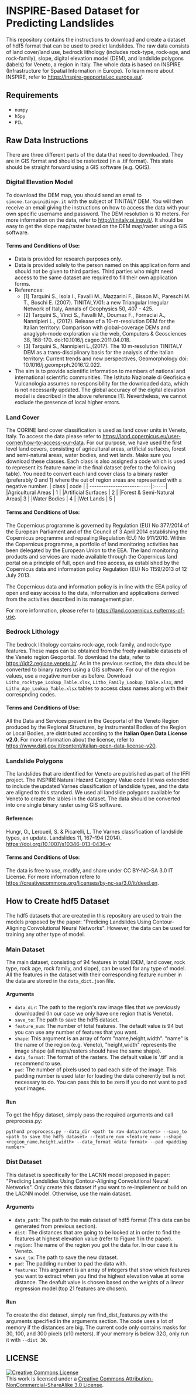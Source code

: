 # INSPIRE-Based Dataset for Predicting Landslides

This repository contains the instructions to download and create a dataset of hdf5 format that can be used to predict landslides.
The raw data consists of land cover/land use, bedrock lithology (includes rock-type, rock-age, and rock-family), slope, digital elevation model (DEM),
and landslide polygons (labels) for Veneto, a region in Italy. The whole data is based on INSPIRE (Infrastructure for Spatial Information in Europe).
To learn more about INSPIRE, refer to https://inspire-geoportal.ec.europa.eu/.

## Requirements
* `numpy`
* `h5py`
* `PIL`

## Raw Data Instructions

There are three different parts of the data that need to downloaded. They are in GIS format and should be rasterized (in a .tif format).
This state should be straight forward using a GIS software (e.g. QGIS).

### Digital Elevation Model
To download the DEM map, you should send an email to `simone.tarquini@ingv.it` with the subject of TINITALY DEM. You will then
receive an email giving the instructions on how to access the data with your own specific username and password. The DEM resolution
is 10 meters. For more information on the data, refer to http://tinitaly.pi.ingv.it/. It should be easy to get the slope map/raster based on the DEM map/raster using a GIS software.

#### Terms and Conditions of Use:
* Data is provided for research purposes only.
* Data is provided solely to the person named on this application form and should not be given to third parties. 
Third parties who might need access to the same dataset are required to fill their own application forms.
* References:
  * [1] Tarquini S., Isola I., Favalli M., Mazzarini F., Bisson M., Pareschi M. T., Boschi E. (2007). TINITALY/01: a new Triangular Irregular Network of Italy, Annals of Geophysics 50, 407 - 425.
  * [2] Tarquini S., Vinci S., Favalli M., Doumaz F., Fornaciai A., Nannipieri L., (2012). Release of a 10-m-resolution DEM for the Italian territory: Comparison with global-coverage DEMs and anaglyph-mode exploration via the web, Computers & Geosciences 38, 168-170. doi:10.1016/j.cageo.2011.04.018.
  * [3] Tarquini S., Nannipieri L.,(2017). The 10 m-resolution TINITALY DEM as a trans-disciplinary basis for the analysis of the italian territory: Current trends and new perspectives, Geomorphology doi: 10.1016/j.geomprph.2016.12.022.
* The aim is to provide scientific information to members of national and international scientific communities. 
The Istituto Nazionale di Geofisica e Vulcanologia assumes no responsibility for the downloaded data, which is not necessarily updated. 
The global accuracy of the digital elevation model is described in the above reference [1]. 
Nevertheless, we cannot exclude the presence of local higher errors.

### Land Cover
The CORINE land cover classification is used as land cover units in Veneto, Italy. To access the data
please refer to https://land.copernicus.eu/user-corner/how-to-access-our-data. For our purpose, we have used the first level land covers,
consisting of agricultural areas, artificial surfaces, forest and semi-natural areas, water bodies, and wet lands. Make sure you download
these classes. Each class is also assigned a code which is used to represent its feature name in the final dataset (refer to the following table).
You need to convert each land cover class to a binary raster (preferably 0 and 1) where the out of region areas are represented
with a negative number.
| class                     | code |
| --------------------------|:-----|
|Agricultural Areas         | 1    |
|Artificial Surfaces        | 2    |
|Forest & Semi-Natural Areas| 3    |
|Water Bodies               | 4    |
|Wet Lands                  | 5    |

#### Terms and Conditions of Use:
The Copernicus programme is governed by Regulation (EU) No 377/2014 of the European Parliament and of the Council of 3 April 2014 
establishing the Copernicus programme and repealing Regulation (EU) No 911/2010. 
Within the Copernicus programme, a portfolio of land monitoring activities has been delegated by the European Union to the EEA.
The land monitoring products and services are made available through the Copernicus land portal on a principle of full, open and
free access, as established by the Copernicus data and information policy Regulation (EU) No 1159/2013 of 12 July 2013.

The Copernicus data and information policy is in line with the EEA policy of open and easy access to the data, 
information and applications derived from the activities described in its management plan.

For more information, please refer to https://land.copernicus.eu/terms-of-use.

### Bedrock Lithology
The bedrock lithology contains rock-age, rock-family, and rock-type features. These maps can be obtained from the freely available
datasets of the Veneto region Geoportal. To download the data, refer to https://idt2.regione.veneto.it/. As in the previous section,
the data should be converted to binary rasters using a GIS software. For our of the region values, use a negative number as before.
Download `Litho_rocktype_Lookup_Table.xlsx`, `Litho_Family_Lookup_Table.xlsx`,
and `Litho_Age_Lookup_Table.xlsx` tables to access class names along with their correspnding codes.

#### Terms and Conditions of Use:
All the Data and Services present in the Geoportal of the Veneto Region produced by the Regional Structures, 
by instrumental Bodies of the Region or Local Bodies, are distributed according to the **Italian Open Data License v2.0**. For
more information about the license, refer to https://www.dati.gov.it/content/italian-open-data-license-v20.

### Landslide Polygons
The landslides that are identified for Veneto are published as part of the IFFI project. The INSPIRE Natural Hazard Category
Value code list was extended to include the updated Varnes classification of landslide types, and the data are aligned to this standard.
We used all landslide polygons available for Veneto to create the lables in the dataset. The data should be converted into one single
binary raster using GIS software.

#### Reference:
Hungr, O., Leroueil, S. & Picarelli, L. The Varnes classification of landslide types, an update. Landslides 11, 167–194 (2014). https://doi.org/10.1007/s10346-013-0436-y

#### Terms and Conditions of Use:
The data is free to use, modify, and share under CC BY-NC-SA 3.0 IT License. 
For more information refere to https://creativecommons.org/licenses/by-nc-sa/3.0/it/deed.en.

## How to Create hdf5 Dataset
The hdf5 datasets that are created in this repository are used to train the models proposed by the paper: "Predicing Landslides Using Contour-Aligning Convolutional Neural Networks". However, the data can be used for training any other type of model.

### Main Dataset
The main dataset, consisting of 94 features in total (DEM, land cover, rock type, rock age, rock family, and slope), can be used for any type of model. All the features in the dataset with their corresponding feature number in the data are stored in 
the `data_dict.json` file.

#### Arguments
* `data_dir`: The path to the region's raw image files that we previously downloaded (In our case we only have one region that is Veneto).
* `save_to`: The path to save the hdf5 dataset.
* `feature_num`: The number of total features. The default value is 94 but you can use any number of features that you want.
* `shape`: This argument is an array of form "name,height,width". "name" is the name of the region (e.g. Veneto), "height,width" represents the image shape (all maps/rasters should have the same shape).
* `data_format`: The format of the rasters. The default value is '.tif' and is recommend to use.
* `pad`: The number of pixels used to pad each side of the image. This padding number is used later for loading the data coherently but is not necessary to do. You can pass this to be zero if you do not want to pad your images.

#### Run
To get the h5py dataset, simply pass the required arguments and call preprocess.py:

`python3 preprocess.py --data_dir <path to raw data/rasters> --save_to <path to save the hdf5 dataset> --feature_num <feature_num> --shape <region_name,height,width> --data_format <data format> --pad <padding number>`

### Dist Dataset
This dataset is specifically for the LACNN model proposed in paper: "Predicing Landslides Using Contour-Aligning Convolutional Neural Networks". Only create this dataset if you want to re-implement or build on the LACNN model. Otherwise, use the main dataset.

#### Arguments
* `data_path`: The path to the main dataset of hdf5 format (This data can be generated from previous section).
* `dist`: The distances that are going to be looked at in order to find the features at highest elevation value (refer to Figure 1 in the paper).
* `region`: The name of the region you got the data for. In our case it is Veneto.
* `save_to`: The path to save the new dataset.
* `pad`: The padding number to pad the data with.
* `features`: This argument is an array of integers that show which features you want to extract when you find the highest elevation value at some distance. The deafult value is chosen based on the weights of a linear regression model (top 21 features are chosen).

#### Run
To create the dist dataset, simply run find_dist_features.py with the arguments specified in the arguments section. The code uses a lot of memory if the distances are big. The current code only contains masks for 30, 100, and 300 pixels (x10 meters). If your memory is below 32G, only run it with `--dist 30`.

## LICENSE
<a rel="license" href="http://creativecommons.org/licenses/by-sa/3.0/"><img alt="Creative Commons License" style="border-width:0" src="https://licensebuttons.net/l/by-nc-sa/3.0/80x15.png" /></a><br />This work is licensed under a <a rel="license" href="https://creativecommons.org/licenses/by-nc-sa/3.0/">Creative Commons Attribution-NonCommercial-ShareAlike 3.0 License</a>.
